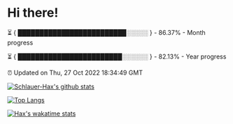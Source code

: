 # Hi there!

⏳ { █████████████████████████░░░░░ } - 86.37% - Month progress

⏳ { ████████████████████████░░░░░░ } - 82.13% - Year progress

⏰ Updated on Thu, 27 Oct 2022 18:34:49 GMT


[![Schlauer-Hax's github stats](https://github-readme-stats.vercel.app/api?username=Schlauer-Hax&show_icons=true&theme=dark&count_private=true)](https://github.com/Schlauer-Hax)


[![Top Langs](https://github-readme-stats.vercel.app/api/top-langs/?username=Schlauer-Hax&layout=compact&theme=dark)](https://github.com/Schlauer-Hax?tab=repositories)


[![Hax's wakatime stats](https://github-readme-stats.vercel.app/api/wakatime?username=Hax&theme=dark)](https://wakatime.com/@Hax)

